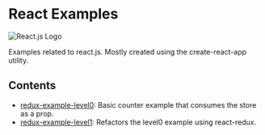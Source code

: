 # React Examples

![React.js Logo](./logo.png "React.js Logo")

Examples related to react.js. Mostly created using the create-react-app utility.

## Contents
- [redux-example-level0](./redux-example-level0/): Basic counter example that consumes the store as a prop.
- [redux-example-level1](./redux-example-level1/): Refactors the level0 example using react-redux.

